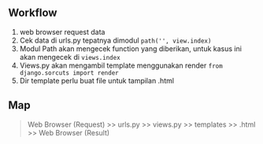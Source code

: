 ## Workflow
1. web browser request data
2. Cek data di urls.py tepatnya dimodul `path('', view.index)`
3. Modul Path akan mengecek function yang diberikan, untuk kasus ini akan mengecek di `views.index`
4. Views.py akan mengambil template menggunakan render `from django.sorcuts import render`
5. Dir template perlu buat file untuk tampilan .html

## Map
> Web Browser (Request) >> urls.py >> views.py >> templates >> .html >> Web Browser (Result)